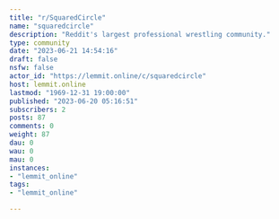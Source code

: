 ```yaml
---
title: "r/SquaredCircle" 
name: "squaredcircle"
description: "Reddit's largest professional wrestling community."
type: community
date: "2023-06-21 14:54:16"
draft: false
nsfw: false
actor_id: "https://lemmit.online/c/squaredcircle"
host: lemmit.online
lastmod: "1969-12-31 19:00:00"
published: "2023-06-20 05:16:51"
subscribers: 2
posts: 87
comments: 0
weight: 87
dau: 0
wau: 0
mau: 0
instances:
- "lemmit_online"
tags: 
- "lemmit_online"

---
```

